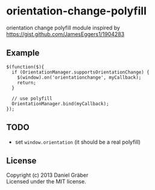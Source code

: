 orientation-change-polyfill
===========================

orientation change polyfill module inspired by https://gist.github.com/JamesEggers1/1904283

## Example

    $(function($){  
      if (OrientationManager.supportsOrientationChange) {
        $(window).on('orientationchange', myCallback);
        return;
      }
 
      // use polyfill
      OrientationManager.bind(myCallback);
    });

## TODO

- set `window.orientation` (it should be a real polyfill)

## License
Copyright (c) 2013 Daniel Gräber  
Licensed under the MIT license.
